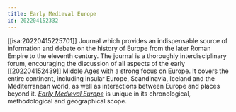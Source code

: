 ```yaml
---
title: Early Medieval Europe
id: 202204152332
---
```


[[isa:20220415225701]] Journal which provides an indispensable source of information and debate on the history of Europe from the later Roman Empire to the eleventh century. The journal is a thoroughly interdisciplinary forum, encouraging the discussion of all aspects of the early [[202204152439]] Middle Ages with a strong focus on Europe. It covers the entire continent, including insular Europe, Scandinavia, Iceland and the Mediterranean world, as well as interactions between Europe and places beyond it. [_Early Medieval Europe_](https://onlinelibrary.wiley.com/page/journal/14680254/homepage/productinformation.html) is unique in its chronological, methodological and geographical scope.
